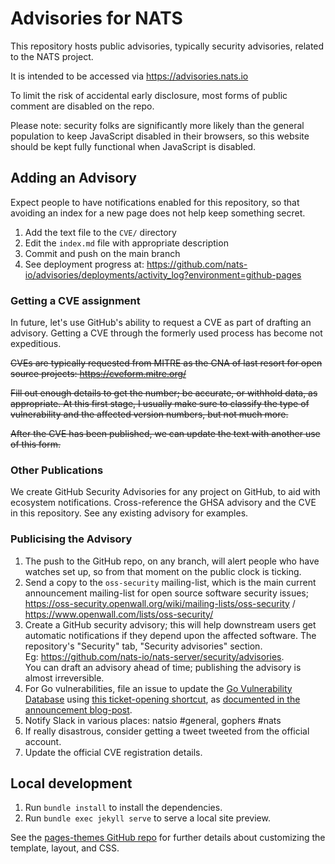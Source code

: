 Advisories for NATS
===================

This repository hosts public advisories, typically security advisories,
related to the NATS project.

It is intended to be accessed via <https://advisories.nats.io>

To limit the risk of accidental early disclosure, most forms of public comment
are disabled on the repo.

Please note: security folks are significantly more likely than the general
population to keep JavaScript disabled in their browsers, so this website
should be kept fully functional when JavaScript is disabled.


## Adding an Advisory

Expect people to have notifications enabled for this repository, so that
avoiding an index for a new page does not help keep something secret.

1. Add the text file to the `CVE/` directory
2. Edit the `index.md` file with appropriate description
3. Commit and push on the main branch
4. See deployment progress at:
   <https://github.com/nats-io/advisories/deployments/activity_log?environment=github-pages>

### Getting a CVE assignment

In future, let's use GitHub's ability to request a CVE as part of drafting an
advisory.
Getting a CVE through the formerly used process has become not expeditious.

~~CVEs are typically requested from MITRE as the CNA of last resort for open
source projects: <https://cveform.mitre.org/>~~

~~Fill out enough details to get the number; be accurate, or withhold data, as
appropriate.  At this first stage, I usually make sure to classify the type of
vulnerability and the affected version numbers, but not much more.~~

~~After the CVE has been published, we can update the text with another use of
this form.~~


### Other Publications

We create GitHub Security Advisories for any project on GitHub, to aid with
ecosystem notifications.  Cross-reference the GHSA advisory and the CVE in
this repository.  See any existing advisory for examples.

### Publicising the Advisory

1. The push to the GitHub repo, on any branch, will alert people who have
   watches set up, so from that moment on the public clock is ticking.
2. Send a copy to the `oss-security` mailing-list, which is the main current
   announcement mailing-list for open source software security issues;
   <https://oss-security.openwall.org/wiki/mailing-lists/oss-security> /
   <https://www.openwall.com/lists/oss-security/>
3. Create a GitHub security advisory; this will help downstream users get
   automatic notifications if they depend upon the affected software.
   The repository's "Security" tab, "Security advisories" section.  
   Eg: <https://github.com/nats-io/nats-server/security/advisories>.  
   You can draft an advisory ahead of time; publishing the advisory is almost
   irreversible.
4. For Go vulnerabilities, file an issue to update the
   [Go Vulnerability Database](https://go.dev/security/vuln/database) using
   [this ticket-opening shortcut](https://go.dev/s/vulndb-report-new), as
   [documented in the announcement blog-post](https://go.dev/blog/vuln).
5. Notify Slack in various places: natsio #general, gophers #nats
6. If really disastrous, consider getting a tweet tweeted from the official
   account.
7. Update the official CVE registration details.


## Local development

1. Run `bundle install` to install the dependencies.
2. Run `bundle exec jekyll serve` to serve a local site preview.

See the [pages-themes GitHub repo](https://github.com/pages-themes/minimal#usage) for further details about customizing the template, layout, and CSS.
